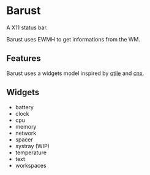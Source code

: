 # Barust

A X11 status bar.

Barust uses EWMH to get informations from the WM.

## Features

Barust uses a widgets model inspired by [qtile](http://www.qtile.org/) and [cnx](https://github.com/mjkillough/cnx).

## Widgets

* battery
* clock
* cpu
* memory
* network
* spacer
* systray (WIP)
* temperature
* text
* workspaces
